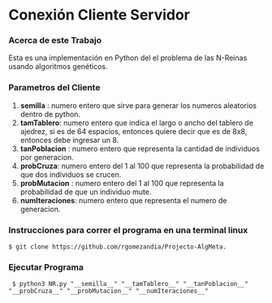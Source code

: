 # Conexión Cliente Servidor



### Acerca de este Trabajo

Esta es una implementación en Python del el problema de las N-Reinas usando algoritmos genéticos.

### Parametros del Cliente   

1. __semilla__ : numero entero que sirve para generar los numeros aleatorios dentro de python.
2. __tamTablero__: numero entero que indica el largo o ancho del tablero de ajedrez, si es de 64 espacios, entonces quiere decir que es de 8x8, entonces debe ingresar un 8.
3. __tanPoblacion__ : numero entero que representa la cantidad de individuos por generacion.
4. __probCruza__: numero entero del 1 al 100 que representa la probabilidad de que dos individuos se crucen.
5. __probMutacion__ : numero entero del 1 al 100 que representa la probabilidad de que un individuo mute.
6. __numIteraciones__: numero entero que representa el numero de generacion.


### Instrucciones para correr el programa en una terminal linux

~~~
$ git clone https://github.com/rgomezandia/Projecto-AlgMeta.
~~~


### Ejecutar Programa
~~~
 $ python3 NR.py "__semilla__" "__tamTablero__" "__tanPoblacion__" "__probCruza__" "__probMutacion__" "__numIteraciones__"
~~~




